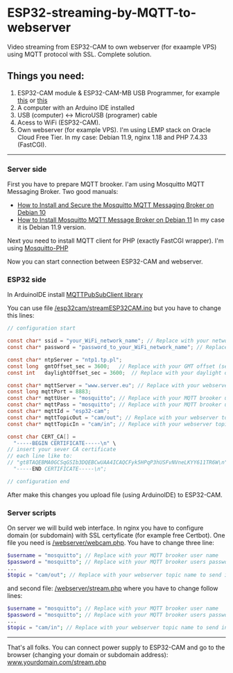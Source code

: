 # ESP32-streaming-by-MQTT-to-webserver
Video streaming from ESP32-CAM to own webserver (for exaample VPS) using MQTT protocol with SSL. Complete solution.

## Things you need:
1. ESP32-CAM module & ESP32-CAM-MB USB Programmer, for example [this](https://sklep.msalamon.pl/produkt/plytka-esp32-z-kamera-esp32-cam-wifi-ble-4-2-dedykowany-programator/) or [this](https://www.amazon.de/s?k=Aideepen+ESP32-CAM+W-BT+Board+ESP32-CAM-MB+Micro+USB+to+Serial+Port+CH-340G+with+OV2640+2MP+Camera+Module+Dual+Mode+Support+NodeMCU)
2. A computer with an Arduino IDE installed
3. USB (computer) <-> MicroUSB (programer) cable
4. Acess to WiFi (ESP32-CAM).
5. Own webserver (for example VPS). I'm using LEMP stack on Oracle Cloud Free Tier. In my case: Debian 11.9, nginx 1.18 and PHP 7.4.33 (FastCGI).

---

### Server side

First you have to prepare MQTT brooker. I'am using Mosquitto MQTT Messaging Broker. Two good manuals:
* [How to Install and Secure the Mosquitto MQTT Messaging Broker on Debian 10](https://www.digitalocean.com/community/tutorials/how-to-install-and-secure-the-mosquitto-mqtt-messaging-broker-on-debian-10)
* [How to Install Mosquitto MQTT Message Broker on Debian 11](https://www.howtoforge.com/how-to-install-mosquitto-mqtt-message-broker-on-debian-11/)
In my case it is Debian 11.9 version.

Next you need to install MQTT client for PHP (exactly FastCGI wrapper). I'm using [Mosquitto-PHP](https://github.com/mgdm/Mosquitto-PHP)

Now you can start connection between ESP32-CAM and webserver.

### ESP32 side

In ArduinoIDE install [MQTTPubSubClient library](https://github.com/hideakitai/MQTTPubSubClient)

You can use file [/esp32cam/streamESP32CAM.ino](https://github.com/Szern/ESP32-streaming-by-MQTT-to-webserver/blob/main/esp32cam/streamESP32CAM.ino) but you have to change this lines:

```c
// configuration start

const char* ssid = "your_WiFi_network_name"; // Replace with your network name
const char* password = "password_to_your_WiFi_network_name"; // Replace with your password to WiFi

const char* ntpServer = "ntp1.tp.pl";
const long  gmtOffset_sec = 3600;   // Replace with your GMT offset (seconds)
const int   daylightOffset_sec = 3600;  // Replace with your daylight offset (seconds)

const char* mqttServer = "www.server.eu"; // Replace with your webserver adress or webserver IP
const long mqttPort = 8883;
const char* mqttUser = "mosquitto"; // Replace with your MQTT brooker user name
const char* mqttPass = "mosquitto"; // Replace with your MQTT brooker users password
const char* mqttId = "esp32-cam";
const char* mqttTopicOut = "cam/out"; // Replace with your webserver topic name to send images from camera to server
const char* mqttTopicIn = "cam/in"; // Replace with your webserver topic name to send instructions from server to camera

const char CERT_CA[] =
  "-----BEGIN CERTIFICATE-----\n" \
// insert your sever CA certificate
// each line like to:
// "gt8TAQEBMA0GCSqGSIb3DQEBCwUAA4ICAQCFyk5HPqP3hUSFvNVneLKYY611TR6W\n" \
  "-----END CERTIFICATE-----\n";

// configuration end
```

After make this changes you upload file (using ArduinoIDE) to ESP32-CAM.

### Server scripts

On server we will build web interface. In nginx you have to configure domain (or subdomain) with SSL certyficate (for example free Certbot).
One file you need is [/webserver/webcam.php](https://github.com/Szern/ESP32-streaming-by-MQTT-to-webserver/blob/main/webserver/webcam.php).
You have to change three line:
```php
$username = "mosquitto"; // Replace with your MQTT brooker user name
$password = "mosquitto"; // Replace with your MQTT brooker users password
...
$topic = "cam/out"; // Replace with your webserver topic name to send images from camera to server
```
and second file: [/webserver/stream.php](https://github.com/Szern/ESP32-streaming-by-MQTT-to-webserver/blob/main/webserver/stream.php)
where you have to change follow lines:
```php
$username = "mosquitto"; // Replace with your MQTT brooker user name
$password = "mosquitto"; // Replace with your MQTT brooker users password
...
$topic = "cam/in"; // Replace with your webserver topic name to send instructions from server to camera
```

---

That's all folks. You can connect power supply to ESP32-CAM and go to the browser (changing your domain or subdomain address): www.yourdomain.com/stream.php
